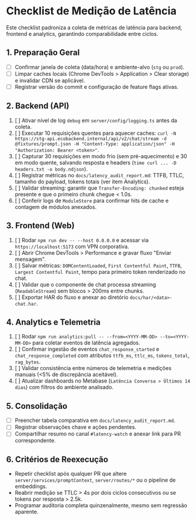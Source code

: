 # Checklist de Medição de Latência

Este checklist padroniza a coleta de métricas de latência para backend, frontend e analytics, garantindo comparabilidade entre ciclos.

## 1. Preparação Geral
- [ ] Confirmar janela de coleta (data/hora) e ambiente-alvo (`stg` ou `prod`).
- [ ] Limpar caches locais (Chrome DevTools > Application > Clear storage) e invalidar CDN se aplicável.
- [ ] Registrar versão do commit e configuração de feature flags ativas.

## 2. Backend (API)
1. [ ] Ativar nível de log `debug` em `server/config/logging.ts` antes da coleta.
2. [ ] Executar 10 requisições quentes para aquecer caches: `curl -N https://stg-api.ecobackend.internal/api/v2/chat/stream -d @fixtures/prompt.json -H "Content-Type: application/json" -H "Authorization: Bearer <token>"`.
3. [ ] Capturar 30 requisições em modo frio (sem pré-aquecimento) e 30 em modo quente, salvando resposta e headers (`time curl ... -D headers.txt -o body.ndjson`).
4. [ ] Registrar métricas no `docs/latency_audit_report.md`: TTFB, TTLC, tamanho do payload, tokens totais (ver item Analytics).
5. [ ] Validar streaming: garantir que `Transfer-Encoding: chunked` esteja presente e que o primeiro chunk chegue < 1.0s.
6. [ ] Conferir logs de `ModuleStore` para confirmar hits de cache e contagem de módulos anexados.

## 3. Frontend (Web)
1. [ ] Rodar `npm run dev -- --host 0.0.0.0` e acessar via `https://localhost:5173` com VPN corporativa.
2. [ ] Abrir Chrome DevTools > Performance e gravar fluxo "Enviar mensagem".
3. [ ] Salvar métricas: `DOMContentLoaded`, `First Contentful Paint`, `TTFB`, `Largest Contentful Paint`, tempo para primeiro token renderizado no chat.
4. [ ] Validar que o componente de chat processa streaming (`ReadableStream`) sem blocos > 200ms entre chunks.
5. [ ] Exportar HAR do fluxo e anexar ao diretório `docs/har/<data>-chat.har`.

## 4. Analytics e Telemetria
1. [ ] Rodar `npm run analytics:pull -- --from=<YYYY-MM-DD> --to=<YYYY-MM-DD>` para coletar eventos de latência agregados.
2. [ ] Confirmar ingestão de eventos `chat_response_started` e `chat_response_completed` com atributos `ttfb_ms`, `ttlc_ms`, `tokens_total`, `rag_bytes`.
3. [ ] Validar consistência entre números de telemetria e medições manuais (<5% de discrepância aceitável).
4. [ ] Atualizar dashboards no Metabase (`Latência Conversa > Últimos 14 dias`) com filtros do ambiente analisado.

## 5. Consolidação
- [ ] Preencher tabela comparativa em `docs/latency_audit_report.md`.
- [ ] Registrar observações chave e ações pendentes.
- [ ] Compartilhar resumo no canal `#latency-watch` e anexar link para PR correspondente.

## 6. Critérios de Reexecução
- Repetir checklist após qualquer PR que altere `server/services/promptContext`, `server/routes/*` ou o pipeline de embeddings.
- Reabrir medição se TTLC > 4s por dois ciclos consecutivos ou se tokens por resposta > 2.5k.
- Programar auditoria completa quinzenalmente, mesmo sem regressão aparente.
